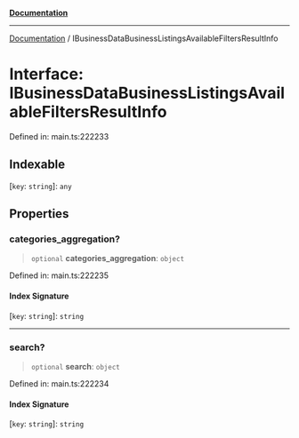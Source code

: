 [**Documentation**](../README.md)

***

[Documentation](../README.md) / IBusinessDataBusinessListingsAvailableFiltersResultInfo

# Interface: IBusinessDataBusinessListingsAvailableFiltersResultInfo

Defined in: main.ts:222233

## Indexable

\[`key`: `string`\]: `any`

## Properties

### categories\_aggregation?

> `optional` **categories\_aggregation**: `object`

Defined in: main.ts:222235

#### Index Signature

\[`key`: `string`\]: `string`

***

### search?

> `optional` **search**: `object`

Defined in: main.ts:222234

#### Index Signature

\[`key`: `string`\]: `string`
